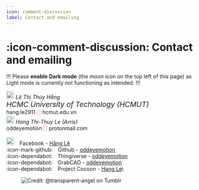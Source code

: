 ```yaml
---
icon: comment-discussion
label: Contact and emailing
---
```

# :icon-comment-discussion: Contact and emailing

!!!
Please **<span class="nes-text is-error">enable Dark mode</span>** (the *moon* icon on the top left of this page) as Light mode is currently not functioning as intended.
!!!

<section class="message-list">
      <section class="message -left">
		<i style="margin-bottom:-60px;" class="nes-octocat animate"></i>
        <div class="nes-balloon from-left is-dark"><p style="padding:0px; margin:0px; font-style: italic;"><img width="21" src="https://flagdownload.com/wp-content/uploads/Flag_of_Vietnam-4096x2731.png"> Lê Thị Thúy Hằng</p>
		<p style="padding:0px; margin:0px; font-style: italic; font-size: 19px;">HCMC University of Technology (HCMUT)</p>
		<p style="padding:0px; margin:0px;">hang.le2911<span style="display:inline-block; color: #FFC6DA; font-size: 1.4em; margin-top: -10px;">@</span>hcmut.edu.vn</p>
		</div>
      </section>
      <section class="message -left">
		<i style="margin-bottom:-60px;" class="nes-octocat animate"></i>
        <div class="nes-balloon from-left is-dark"><p style="padding:0px; margin:0px; font-style: italic;"><img width="21" src="https://media.istockphoto.com/id/500425531/vector/flag-of-united-kingdom.jpg?s=612x612&w=0&k=20&c=s1FXadZm6OdXeUHFdnLjBq89zZTNml66DY8xyAU9ygk="> Hang Thi-Thuy Le (Arris)</p>
		<p style="padding:0px; margin:0px;">oddeyemotion<span style="display:inline-block; color: #FFC6DA; font-size: 1.4em; margin-top: -10px;">@</span>protonmail.com</p>
		</div>
      </section>
</section>
<p></p>


<a title="Facebook" href="https://commons.wikimedia.org/wiki/File:2021_Facebook_icon.svg"><img width="21" alt="2021 Facebook icon" src="https://upload.wikimedia.org/wikipedia/commons/thumb/b/b8/2021_Facebook_icon.svg/128px-2021_Facebook_icon.svg.png"></a> ⠀Facebook - [Hằng Lê](https://www.facebook.com/oddeyemotion/)\
:icon-mark-github: ⠀Github - [oddeyemotion](https://github.com/oddeyemotion)\
:icon-dependabot: ⠀Thingiverse - [oddeyemotion](https://www.thingiverse.com/oddeyemotion)\
:icon-dependabot: ⠀GrabCAD - [oddeyemotion](https://grabcad.com/oddeyemotion-1)\
:icon-dependabot: ⠀Project Cocoon - [Hang Le](https://projectcocoon.org/users/561/hang-le/profile)\

<figure>
    <img src="https://64.media.tumblr.com/d103eb823dce2842c673f409f036857b/tumblr_mzx9wrdwFa1snc5kxo1_1280.gifv" alt="Credit: @transparent-angel on Tumblr">
</figure>
